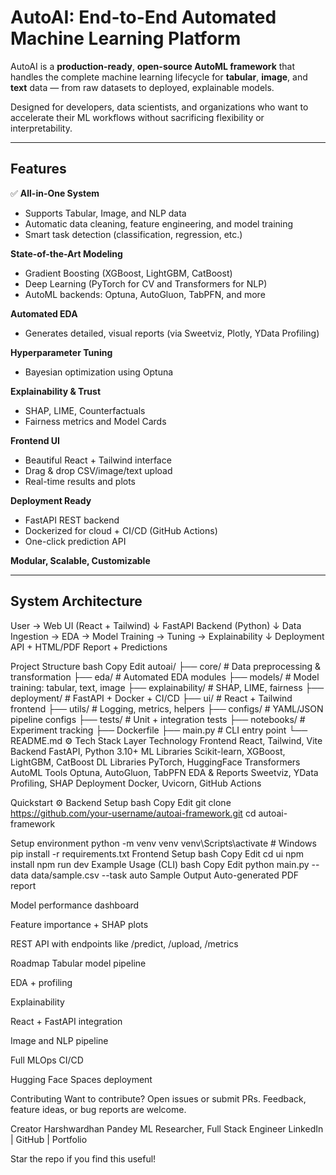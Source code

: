 # AutoAI: End-to-End Automated Machine Learning Platform

AutoAI is a **production-ready**, **open-source AutoML framework** that handles the complete machine learning lifecycle for **tabular**, **image**, and **text** data — from raw datasets to deployed, explainable models.

Designed for developers, data scientists, and organizations who want to accelerate their ML workflows without sacrificing flexibility or interpretability.

---

## Features

✅ **All-in-One System**  
- Supports Tabular, Image, and NLP data  
- Automatic data cleaning, feature engineering, and model training  
- Smart task detection (classification, regression, etc.)

 **State-of-the-Art Modeling**  
- Gradient Boosting (XGBoost, LightGBM, CatBoost)  
- Deep Learning (PyTorch for CV and Transformers for NLP)  
- AutoML backends: Optuna, AutoGluon, TabPFN, and more

 **Automated EDA**  
- Generates detailed, visual reports (via Sweetviz, Plotly, YData Profiling)

 **Hyperparameter Tuning**  
- Bayesian optimization using Optuna

 **Explainability & Trust**  
- SHAP, LIME, Counterfactuals  
- Fairness metrics and Model Cards

 **Frontend UI**  
- Beautiful React + Tailwind interface  
- Drag & drop CSV/image/text upload  
- Real-time results and plots

 **Deployment Ready**  
- FastAPI REST backend  
- Dockerized for cloud + CI/CD (GitHub Actions)  
- One-click prediction API

 **Modular, Scalable, Customizable**

---

##  System Architecture


User → Web UI (React + Tailwind)
         ↓
FastAPI Backend (Python)
         ↓
Data Ingestion → EDA → Model Training → Tuning → Explainability
         ↓
Deployment API + HTML/PDF Report + Predictions

 Project Structure
bash
Copy
Edit
autoai/
├── core/                  # Data preprocessing & transformation
├── eda/                   # Automated EDA modules
├── models/                # Model training: tabular, text, image
├── explainability/        # SHAP, LIME, fairness
├── deployment/            # FastAPI + Docker + CI/CD
├── ui/                    # React + Tailwind frontend
├── utils/                 # Logging, metrics, helpers
├── configs/               # YAML/JSON pipeline configs
├── tests/                 # Unit + integration tests
├── notebooks/             # Experiment tracking
├── Dockerfile
├── main.py                # CLI entry point
└── README.md
⚙ Tech Stack
Layer	Technology
Frontend	React, Tailwind, Vite
Backend	FastAPI, Python 3.10+
ML Libraries	Scikit-learn, XGBoost, LightGBM, CatBoost
DL Libraries	PyTorch, HuggingFace Transformers
AutoML Tools	Optuna, AutoGluon, TabPFN
EDA & Reports	Sweetviz, YData Profiling, SHAP
Deployment	Docker, Uvicorn, GitHub Actions

 Quickstart
⚙ Backend Setup
bash
Copy
Edit
git clone https://github.com/your-username/autoai-framework.git
cd autoai-framework

 Setup environment
python -m venv venv
venv\Scripts\activate         # Windows
pip install -r requirements.txt
 Frontend Setup
bash
Copy
Edit
cd ui
npm install
npm run dev
 Example Usage (CLI)
bash
Copy
Edit
python main.py --data data/sample.csv --task auto
 Sample Output
 Auto-generated PDF report

 Model performance dashboard

 Feature importance + SHAP plots

 REST API with endpoints like /predict, /upload, /metrics

 Roadmap
 Tabular model pipeline

 EDA + profiling

 Explainability

 React + FastAPI integration

 Image and NLP pipeline

 Full MLOps CI/CD

 Hugging Face Spaces deployment

 Contributing
Want to contribute? Open issues or submit PRs. Feedback, feature ideas, or bug reports are welcome.

 Creator
Harshwardhan Pandey
ML Researcher, Full Stack Engineer
LinkedIn | GitHub | Portfolio

 Star the repo if you find this useful!
